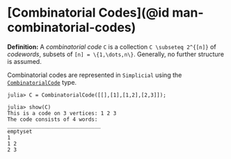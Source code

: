 # [Combinatorial Codes](@id man-combinatorial-codes)

**Definition:** A *combinatorial code* ``C`` is a collection ``C \subseteq 2^{[n]}`` of *codewords*, subsets of ``[n] = \{1,\dots,n\}``. Generally, no further structure is assumed.

Combinatorial codes are represented in `Simplicial` using the [`CombinatorialCode`](@ref) type.

```julia-repl
julia> C = CombinatorialCode([[],[1],[1,2],[2,3]]);

julia> show(C)
This is a code on 3 vertices: 1 2 3
The code consists of 4 words:
______________________________
emptyset
1
1 2
2 3
```

